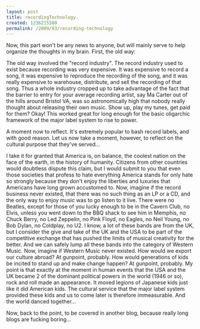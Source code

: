 ```yaml
--- 
layout: post
title: recordingTechnology.
created: 1236215580
permalink: /2009/03/recording-technology
---
```

Now, this part won't be any news to anyone, but will mainly serve to help organize the thoughts in my brain.  First, the old way:

The old way involved the "record industry".  The record industry used to exist because recording was very expensive.  It was expensive to record a song, it was expensive to reproduce the recording of the song, and it was really expensive to warehouse, distribute, and sell the recording of that song.  Thus a whole industry cropped up to take advantage of the fact that the barrier to entry for your average recording artist, say Ma Carter out of the hills around Bristol VA, was so astronomically high that nobody really thought about releasing their own music.  Show up, play my tunes, get paid for them?  Okay!  This worked great for long enough for the basic oligarchic framework of the major label system to rise to power.

A moment now to reflect.  It's extremely popular to bash record labels, and with good reason.  Let us now take a moment, however, to reflect on the cultural purpose that they've served...

I take it for granted that America is, on balance, the coolest nation on the face of the earth, in the history of humanity.  Citizens from other countries would doubtless dispute this claim, but I would submit to you that even those societies that profess to hate everything America stands for only  hate so strongly because they don't enjoy the liberties and luxuries that Americans have long grown accustomed to.  Now, imagine if the record business never existed, that there was no such thing as an LP or a CD, and the only way to enjoy music was to go listen to it live.  There were no Beatles, except for those of you lucky enough to be in the Cavern Club, no Elvis, unless you went down to the BBQ shack to see him in Memphis, no Chuck Berry, no Led Zeppelin, no Pink Floyd, no Eagles, no Neil Young, no Bob Dylan, no Coldplay, no U2.  I know, a lot of these bands are from the UK, but I consider the give and take of the UK and the USA to be part of the competitive exchange that has pushed the limits of musical creativity for the better.  And we can safely lump all these bands into the category of Western Music.  Now, imagine if Western Music never existed.  How would we export our culture abroad?  At gunpoint, probably.  How would generations of kids be incited to stand up and make change happen?  At gunpoint, probably.  My point is that exactly at the moment in human events that the USA and the UK became 2 of the dominant political powers in the world (1946 or so), rock and roll made an appearance.  It moved legions of Japanese kids just like it did American kids.  The cultural service that the major label system provided these kids and us to come later is therefore immeasurable.  And the world danced together...

Now, back to the point, to be covered in another blog, because really long blogs are fucking boring...
